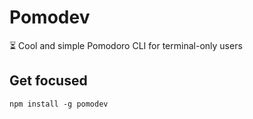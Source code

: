 # Pomodev

⏳ Cool and simple Pomodoro CLI for terminal-only users

## Get focused 

```shell
npm install -g pomodev
```

